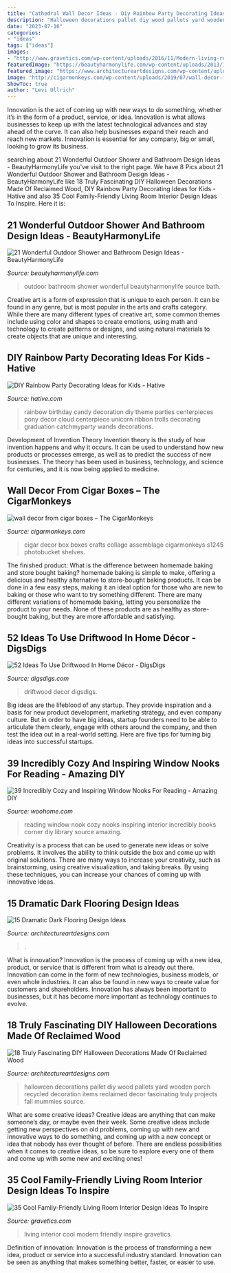 ```yaml
---
title: "Cathedral Wall Decor Ideas - Diy Rainbow Party Decorating Ideas For Kids"
description: "Halloween decorations pallet diy wood pallets yard wooden porch recycled decoration items reclaimed decor fascinating truly projects fall mummies source"
date: "2023-07-16"
categories:
- "ideas"
tags: ["ideas"]
images:
- "http://www.gravetics.com/wp-content/uploads/2016/11/Modern-living-room-ideas.jpg"
featuredImage: "https://beautyharmonylife.com/wp-content/uploads/2013/10/bath+handmade-800x1070.jpg"
featured_image: "https://www.architectureartdesigns.com/wp-content/uploads/2015/03/141-1024x682.jpg"
image: "http://cigarmonkeys.com/wp-content/uploads/2019/07/wall-decor-from-cigar-boxes-cigarmonkeys-5.jpg"
ShowToc: true
author: "Levi Ullrich"
---
```



Innovation is the act of coming up with new ways to do something, whether it’s in the form of a product, service, or idea. Innovation is what allows businesses to keep up with the latest technological advances and stay ahead of the curve. It can also help businesses expand their reach and reach new markets. Innovation is essential for any company, big or small, looking to grow its business.

	

		
searching about 21 Wonderful Outdoor Shower and Bathroom Design Ideas - BeautyHarmonyLife you've visit to the right page. We have 8 Pics about 21 Wonderful Outdoor Shower and Bathroom Design Ideas - BeautyHarmonyLife like 18 Truly Fascinating DIY Halloween Decorations Made Of Reclaimed Wood, DIY Rainbow Party Decorating Ideas for Kids - Hative and also 35 Cool Family-Friendly Living Room Interior Design Ideas To Inspire. Here it is:
		
    
## 21 Wonderful Outdoor Shower And Bathroom Design Ideas - BeautyHarmonyLife

<img loading=lazy src="https://beautyharmonylife.com/wp-content/uploads/2013/10/bath+handmade-800x1070.jpg" onerror="this.onerror=null;this.src='https://tse3.mm.bing.net/th?id=OIP._1cePs2z77WpUjI_v1V2wgHaJ5&amp;pid=15.1';" alt="21 Wonderful Outdoor Shower and Bathroom Design Ideas - BeautyHarmonyLife">

_Source: beautyharmonylife.com_

>outdoor bathroom shower wonderful beautyharmonylife source bath. 

	

Creative art is a form of expression that is unique to each person. It can be found in any genre, but is most popular in the arts and crafts category. While there are many different types of creative art, some common themes include using color and shapes to create emotions, using math and technology to create patterns or designs, and using natural materials to create objects that are unique and interesting.

    
## DIY Rainbow Party Decorating Ideas For Kids - Hative

<img loading=lazy src="https://hative.com/wp-content/uploads/2014/11/diy-rainbow-party-decorating-ideas/4-candy-decoration.jpg" onerror="this.onerror=null;this.src='https://tse2.mm.bing.net/th?id=OIP.GfTxgQhCKywEmuWykiSTCAHaLG&amp;pid=15.1';" alt="DIY Rainbow Party Decorating Ideas for Kids - Hative">

_Source: hative.com_

>rainbow birthday candy decoration diy theme parties centerpieces pony decor cloud centerpiece unicorn ribbon trolls decorating graduation catchmyparty wands decorations. 

	

Development of Invention Theory
Invention theory is the study of how invention happens and why it occurs. It can be used to understand how new products or processes emerge, as well as to predict the success of new businesses. The theory has been used in business, technology, and science for centuries, and it is now being applied to medicine.

    
## Wall Decor From Cigar Boxes – The CigarMonkeys

<img loading=lazy src="http://cigarmonkeys.com/wp-content/uploads/2019/07/wall-decor-from-cigar-boxes-cigarmonkeys-5.jpg" onerror="this.onerror=null;this.src='https://tse3.mm.bing.net/th?id=OIP.4FIRTufqnFxUKl8L--SkngHaJ4&amp;pid=15.1';" alt="wall decor from cigar boxes – The CigarMonkeys">

_Source: cigarmonkeys.com_

>cigar decor box boxes crafts collage assemblage cigarmonkeys s1245 photobucket shelves. 

	

The finished product: What is the difference between homemade baking and store bought baking?
homemade baking is simple to make, offering a delicious and healthy alternative to store-bought baking products. It can be done in a few easy steps, making it an ideal option for those who are new to baking or those who want to try something different. There are many different variations of homemade baking, letting you personalize the product to your needs. None of these products are as healthy as store-bought baking, but they are more affordable and satisfying.

    
## 52 Ideas To Use Driftwood In Home Décor - DigsDigs

<img loading=lazy src="https://www.digsdigs.com/photos/ideas-to-use-driftwood-in-home-decor-35.jpg" onerror="this.onerror=null;this.src='https://tse2.mm.bing.net/th?id=OIP.rIEcS8OP17iq6vXUCIrKkgHaJ4&amp;pid=15.1';" alt="52 Ideas To Use Driftwood In Home Décor - DigsDigs">

_Source: digsdigs.com_

>driftwood decor digsdigs. 

	

Big ideas are the lifeblood of any startup. They provide inspiration and a basis for new product development, marketing strategy, and even company culture. But in order to have big ideas, startup founders need to be able to articulate them clearly, engage with others around the company, and then test the idea out in a real-world setting. Here are five tips for turning big ideas into successful startups.

    
## 39 Incredibly Cozy And Inspiring Window Nooks For Reading - Amazing DIY

<img loading=lazy src="http://www.woohome.com/wp-content/uploads/2013/10/Inspiring-Window-Reading-Nook-8.jpg" onerror="this.onerror=null;this.src='https://tse1.mm.bing.net/th?id=OIP.Nfv4Kq5j0WCg7ihmVQDJzgHaJ5&amp;pid=15.1';" alt="39 Incredibly Cozy and Inspiring Window Nooks For Reading - Amazing DIY">

_Source: woohome.com_

>reading window nook cozy nooks inspiring interior incredibly books corner diy library source amazing. 

	

Creativity is a process that can be used to generate new ideas or solve problems. It involves the ability to think outside the box and come up with original solutions. There are many ways to increase your creativity, such as brainstorming, using creative visualization, and taking breaks. By using these techniques, you can increase your chances of coming up with innovative ideas.

    
## 15 Dramatic Dark Flooring Design Ideas

<img loading=lazy src="https://www.architectureartdesigns.com/wp-content/uploads/2015/03/141-1024x682.jpg" onerror="this.onerror=null;this.src='https://tse1.mm.bing.net/th?id=OIP.utPgSFx_97c3IAFpYt37SgHaE7&amp;pid=15.1';" alt="15 Dramatic Dark Flooring Design Ideas">

_Source: architectureartdesigns.com_

>. 

	

What is innovation?
Innovation is the process of coming up with a new idea, product, or service that is different from what is already out there. Innovation can come in the form of new technologies, business models, or even whole industries. It can also be found in new ways to create value for customers and shareholders. Innovation has always been important to businesses, but it has become more important as technology continues to evolve.

    
## 18 Truly Fascinating DIY Halloween Decorations Made Of Reclaimed Wood

<img loading=lazy src="http://www.architectureartdesigns.com/wp-content/uploads/2016/09/15-8.jpg" onerror="this.onerror=null;this.src='https://tse2.mm.bing.net/th?id=OIP.d7_F82pkTBkZOq5DCjnEMwHaJ4&amp;pid=15.1';" alt="18 Truly Fascinating DIY Halloween Decorations Made Of Reclaimed Wood">

_Source: architectureartdesigns.com_

>halloween decorations pallet diy wood pallets yard wooden porch recycled decoration items reclaimed decor fascinating truly projects fall mummies source. 

	

What are some creative ideas?
Creative ideas are anything that can make someone’s day, or maybe even their week. Some creative ideas include getting new perspectives on old problems, coming up with new and innovative ways to do something, and coming up with a new concept or idea that nobody has ever thought of before. There are endless possibilities when it comes to creative ideas, so be sure to explore every one of them and come up with some new and exciting ones!

    
## 35 Cool Family-Friendly Living Room Interior Design Ideas To Inspire

<img loading=lazy src="http://www.gravetics.com/wp-content/uploads/2016/11/Modern-living-room-ideas.jpg" onerror="this.onerror=null;this.src='https://tse4.mm.bing.net/th?id=OIP.1guBzI1aHKvMxA0QCH5GzQHaLE&amp;pid=15.1';" alt="35 Cool Family-Friendly Living Room Interior Design Ideas To Inspire">

_Source: gravetics.com_

>living interior cool modern friendly inspire gravetics. 

	

Definition of innovation:
Innovation is the process of transforming a new idea, product or service into a successful industry standard. Innovation can be seen as anything that makes something better, faster, or easier to use.

